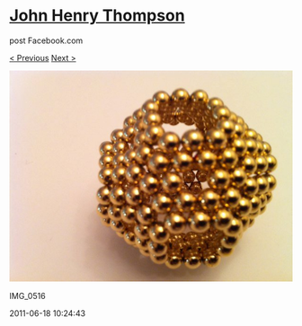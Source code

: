 # [John Henry Thompson](../README.md)
post Facebook.com

[< Previous](2011-06-18-11.md) [Next >](2011-06-16-1.md)

[![](../media/2011-06-18/Magnetic-Balls-IMG_0516.jpg)](../README.md)

IMG_0516

2011-06-18 10:24:43